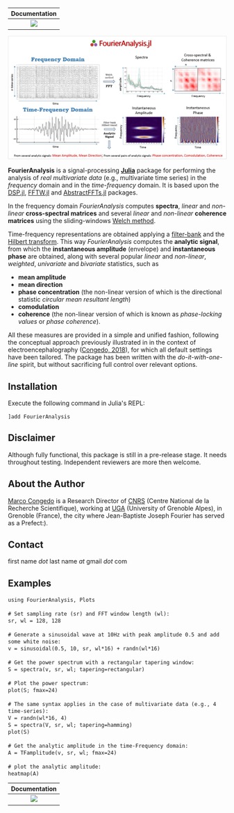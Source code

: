 | **Documentation**  | 
|:---------------------------------------:|
| [![](https://img.shields.io/badge/docs-dev-blue.svg)](https://Marco-Congedo.github.io/FourierAnalysis.jl/dev) |

![](/docs/src/assets/Fig1.jpg)

**FourierAnalysis** is a signal-processing [**Julia**](https://julialang.org/) package for
performing the analysis of *real multivariate data* (e.g., multivariate time series)
in the *frequency* domain and in the *time-frequency* domain. It is based upon the
[DSP.jl](https://github.com/JuliaDSP/DSP.jl), [FFTW.jl](https://github.com/JuliaMath/FFTW.jl) and [AbstractFFTs.jl](https://github.com/JuliaMath/AbstractFFTs.jl) packages.

In the frequency domain *FourierAnalysis* computes **spectra**, *linear* and
*non-linear* **cross-spectral matrices** and several *linear* and *non-linear* **coherence matrices** using the sliding-windows [Welch method](https://en.wikipedia.org/wiki/Welch%27s_method).

Time-frequency representations are obtained applying a
[filter-bank](https://en.wikipedia.org/wiki/Filter_bank) and the
[Hilbert transform](https://en.wikipedia.org/wiki/Hilbert_transform).
This way *FourierAnalysis* computes the **analytic signal**, from which the **instantaneous amplitude** (envelope) and **instantaneous phase** are obtained, along with several popular *linear* and *non-linear*, *weighted*, *univariate* and *bivariate* statistics, such as
- **mean amplitude** 
- **mean direction** 
- **phase concentration** (the non-linear version of which is the directional statistic *circular mean resultant length*)
- **comodulation**
- **coherence** (the non-linear version of which is known as *phase-locking values* or *phase coherence*).

All these measures are provided in a simple and unified fashion, following the conceptual approach previously illustrated in
in the context of electroencephalography ([Congedo, 2018](https://hal.archives-ouvertes.fr/hal-01868538v2/document)), for which all default settings have been tailored. The package has been written with the *do-it-with-one-line* spirit, but without sacrificing full control over relevant options.

## Installation

Execute the following command in Julia's REPL:

    ]add FourierAnalysis

## Disclaimer

Although fully functional, this package is still in a pre-release stage. It needs throughout testing.
Independent reviewers are more then welcome.

## About the Author

[Marco Congedo](https://sites.google.com/site/marcocongedo) is
a Research Director of [CNRS](http://www.cnrs.fr/en) (Centre National de la Recherche Scientifique), working at [UGA](https://www.univ-grenoble-alpes.fr/english/) (University of Grenoble Alpes), in Grenoble (France), the city where Jean-Baptiste Joseph Fourier has served as a Prefect:).

## Contact 
first name *dot* last name *at* gmail *dot* com

## Examples
```
using FourierAnalysis, Plots

# Set sampling rate (sr) and FFT window length (wl):
sr, wl = 128, 128

# Generate a sinusoidal wave at 10Hz with peak amplitude 0.5 and add some white noise:
v = sinusoidal(0.5, 10, sr, wl*16) + randn(wl*16)

# Get the power spectrum with a rectangular tapering window:
S = spectra(v, sr, wl; tapering=rectangular)

# Plot the power spectrum:
plot(S; fmax=24)

# The same syntax applies in the case of multivariate data (e.g., 4 time-series):
V = randn(wl*16, 4)
S = spectra(V, sr, wl; tapering=hamming)
plot(S)

# Get the analytic amplitude in the time-Frequency domain:
A = TFamplitude(v, sr, wl; fmax=24)

# plot the analytic amplitude:
heatmap(A)

```


| **Documentation**  | 
|:---------------------------------------:|
| [![](https://img.shields.io/badge/docs-dev-blue.svg)](https://Marco-Congedo.github.io/FourierAnalysis.jl/dev) |
